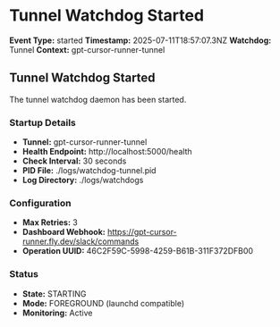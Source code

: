 # Tunnel Watchdog Started

**Event Type:** started
**Timestamp:** 2025-07-11T18:57:07.3NZ
**Watchdog:** Tunnel
**Context:** gpt-cursor-runner-tunnel


## Tunnel Watchdog Started

The tunnel watchdog daemon has been started.

### Startup Details
- **Tunnel:** gpt-cursor-runner-tunnel
- **Health Endpoint:** http://localhost:5000/health
- **Check Interval:** 30 seconds
- **PID File:** ./logs/watchdog-tunnel.pid
- **Log Directory:** ./logs/watchdogs

### Configuration
- **Max Retries:** 3
- **Dashboard Webhook:** https://gpt-cursor-runner.fly.dev/slack/commands
- **Operation UUID:** 46C2F59C-5998-4259-B61B-311F372DFB00

### Status
- **State:** STARTING
- **Mode:** FOREGROUND (launchd compatible)
- **Monitoring:** Active


